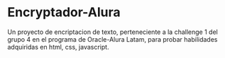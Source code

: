 # Encryptador-Alura

Un proyecto de encriptacion de texto, perteneciente a la challenge 1 del grupo 4 en el programa de Oracle-Alura Latam, para probar habilidades adquiridas en html, css, javascript.
